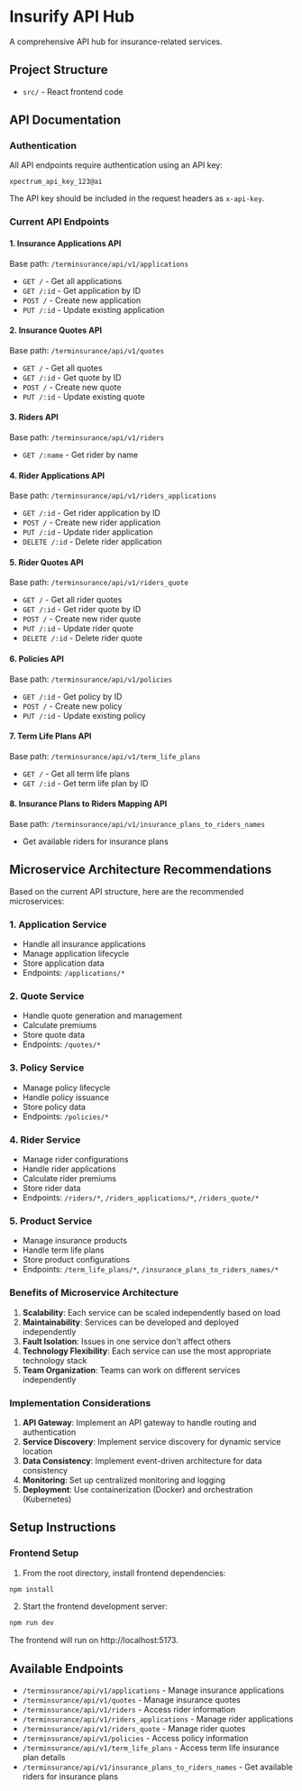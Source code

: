 # Insurify API Hub

A comprehensive API hub for insurance-related services.

## Project Structure

- `src/` - React frontend code

## API Documentation

### Authentication
All API endpoints require authentication using an API key:
```
xpectrum_api_key_123@ai
```
The API key should be included in the request headers as `x-api-key`.

### Current API Endpoints

#### 1. Insurance Applications API
Base path: `/terminsurance/api/v1/applications`
- `GET /` - Get all applications
- `GET /:id` - Get application by ID
- `POST /` - Create new application
- `PUT /:id` - Update existing application

#### 2. Insurance Quotes API
Base path: `/terminsurance/api/v1/quotes`
- `GET /` - Get all quotes
- `GET /:id` - Get quote by ID
- `POST /` - Create new quote
- `PUT /:id` - Update existing quote

#### 3. Riders API
Base path: `/terminsurance/api/v1/riders`
- `GET /:name` - Get rider by name

#### 4. Rider Applications API
Base path: `/terminsurance/api/v1/riders_applications`
- `GET /:id` - Get rider application by ID
- `POST /` - Create new rider application
- `PUT /:id` - Update rider application
- `DELETE /:id` - Delete rider application

#### 5. Rider Quotes API
Base path: `/terminsurance/api/v1/riders_quote`
- `GET /` - Get all rider quotes
- `GET /:id` - Get rider quote by ID
- `POST /` - Create new rider quote
- `PUT /:id` - Update rider quote
- `DELETE /:id` - Delete rider quote

#### 6. Policies API
Base path: `/terminsurance/api/v1/policies`
- `GET /:id` - Get policy by ID
- `POST /` - Create new policy
- `PUT /:id` - Update existing policy

#### 7. Term Life Plans API
Base path: `/terminsurance/api/v1/term_life_plans`
- `GET /` - Get all term life plans
- `GET /:id` - Get term life plan by ID

#### 8. Insurance Plans to Riders Mapping API
Base path: `/terminsurance/api/v1/insurance_plans_to_riders_names`
- Get available riders for insurance plans

## Microservice Architecture Recommendations

Based on the current API structure, here are the recommended microservices:

### 1. Application Service
- Handle all insurance applications
- Manage application lifecycle
- Store application data
- Endpoints: `/applications/*`

### 2. Quote Service
- Handle quote generation and management
- Calculate premiums
- Store quote data
- Endpoints: `/quotes/*`

### 3. Policy Service
- Manage policy lifecycle
- Handle policy issuance
- Store policy data
- Endpoints: `/policies/*`

### 4. Rider Service
- Manage rider configurations
- Handle rider applications
- Calculate rider premiums
- Store rider data
- Endpoints: `/riders/*`, `/riders_applications/*`, `/riders_quote/*`

### 5. Product Service
- Manage insurance products
- Handle term life plans
- Store product configurations
- Endpoints: `/term_life_plans/*`, `/insurance_plans_to_riders_names/*`

### Benefits of Microservice Architecture
1. **Scalability**: Each service can be scaled independently based on load
2. **Maintainability**: Services can be developed and deployed independently
3. **Fault Isolation**: Issues in one service don't affect others
4. **Technology Flexibility**: Each service can use the most appropriate technology stack
5. **Team Organization**: Teams can work on different services independently

### Implementation Considerations
1. **API Gateway**: Implement an API gateway to handle routing and authentication
2. **Service Discovery**: Implement service discovery for dynamic service location
3. **Data Consistency**: Implement event-driven architecture for data consistency
4. **Monitoring**: Set up centralized monitoring and logging
5. **Deployment**: Use containerization (Docker) and orchestration (Kubernetes)

## Setup Instructions

### Frontend Setup

1. From the root directory, install frontend dependencies:

```bash
npm install
```

2. Start the frontend development server:

```bash
npm run dev
```

The frontend will run on http://localhost:5173.

## Available Endpoints

- `/terminsurance/api/v1/applications` - Manage insurance applications
- `/terminsurance/api/v1/quotes` - Manage insurance quotes
- `/terminsurance/api/v1/riders` - Access rider information
- `/terminsurance/api/v1/riders_applications` - Manage rider applications
- `/terminsurance/api/v1/riders_quote` - Manage rider quotes
- `/terminsurance/api/v1/policies` - Access policy information
- `/terminsurance/api/v1/term_life_plans` - Access term life insurance plan details
- `/terminsurance/api/v1/insurance_plans_to_riders_names` - Get available riders for insurance plans
